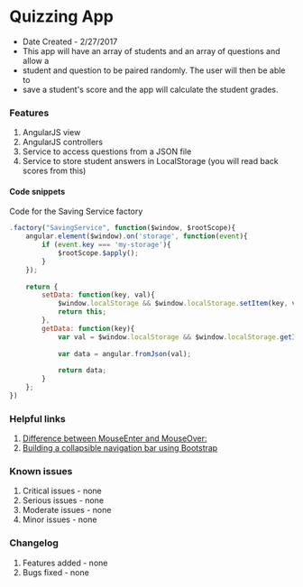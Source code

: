 # Quizzing App
* Date Created - 2/27/2017
* This app will have an array of students and an array of questions and allow a
* student and question to be paired randomly. The user will then be able to
* save a student's score and the app will calculate the student grades.

### Features
1. AngularJS view
2. AngularJS controllers
3. Service to access questions from a JSON file
4. Service to store student answers in LocalStorage (you will read back scores from this)

#### Code snippets
Code for the Saving Service factory
``` javascript
.factory("SavingService", function($window, $rootScope){
    angular.element($window).on('storage', function(event){
        if (event.key === 'my-storage'){
            $rootScope.$apply();
        }
    });
    
    return {
        setData: function(key, val){
            $window.localStorage && $window.localStorage.setItem(key, val);
            return this;
        },
        getData: function(key){
            var val = $window.localStorage && $window.localStorage.getItem(key);
            
            var data = angular.fromJson(val);
            
            return data;
        }
    };
})
```

### Helpful links
1. [Difference between MouseEnter and MouseOver:](http://jsfiddle.net/ZCWvJ/7/)
2. [Building a collapsible navigation bar using Bootstrap](https://www.w3schools.com/bootstrap/bootstrap_navbar.asp)

### Known issues
1. Critical issues - none
2. Serious issues - none
3. Moderate issues - none
4. Minor issues - none

### Changelog
1. Features added - none
2. Bugs fixed - none
